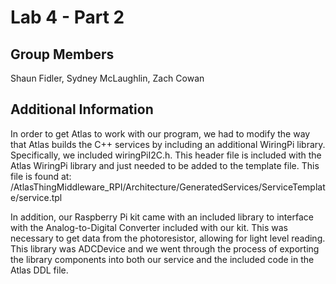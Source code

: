 # Lab 4 - Part 2

## Group Members

Shaun Fidler, Sydney McLaughlin, Zach Cowan

## Additional Information

In order to get Atlas to work with our program, we had to modify the way that
Atlas builds the C++ services by including an additional WiringPi library.
Specifically, we included wiringPiI2C.h. This header file is included with the 
Atlas WiringPi library and just needed to be added to the template file. This file 
is found at: 
/AtlasThingMiddleware_RPI/Architecture/GeneratedServices/ServiceTemplate/service.tpl

In addition, our Raspberry Pi kit came with an included library to interface with the 
Analog-to-Digital Converter included with our kit. This was necessary to get data from 
the photoresistor, allowing for light level reading. This library was ADCDevice and we 
went through the process of exporting the library components into both our service and the 
included code in the Atlas DDL file. 
